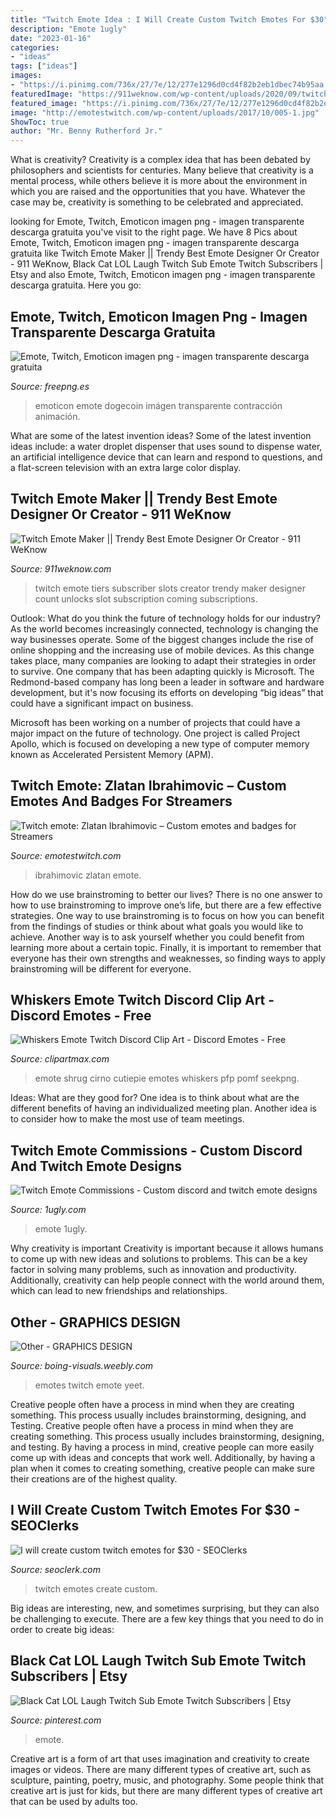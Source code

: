 ```yaml
---
title: "Twitch Emote Idea : I Will Create Custom Twitch Emotes For $30"
description: "Emote 1ugly"
date: "2023-01-16"
categories:
- "ideas"
tags: ["ideas"]
images:
- "https://i.pinimg.com/736x/27/7e/12/277e1296d0cd4f82b2eb1dbec74b95aa.jpg"
featuredImage: "https://911weknow.com/wp-content/uploads/2020/09/twitch-emote-maker-trendy-best-emote-designer-or-creator-2.png"
featured_image: "https://i.pinimg.com/736x/27/7e/12/277e1296d0cd4f82b2eb1dbec74b95aa.jpg"
image: "http://emotestwitch.com/wp-content/uploads/2017/10/005-1.jpg"
ShowToc: true
author: "Mr. Benny Rutherford Jr."
---
```



What is creativity?
Creativity is a complex idea that has been debated by philosophers and scientists for centuries. Many believe that creativity is a mental process, while others believe it is more about the environment in which you are raised and the opportunities that you have. Whatever the case may be, creativity is something to be celebrated and appreciated.

	

		
looking for Emote, Twitch, Emoticon imagen png - imagen transparente descarga gratuita you've visit to the right page. We have 8 Pics about Emote, Twitch, Emoticon imagen png - imagen transparente descarga gratuita like Twitch Emote Maker || Trendy Best Emote Designer Or Creator - 911 WeKnow, Black Cat LOL Laugh Twitch Sub Emote Twitch Subscribers | Etsy and also Emote, Twitch, Emoticon imagen png - imagen transparente descarga gratuita. Here you go:
		
    
## Emote, Twitch, Emoticon Imagen Png - Imagen Transparente Descarga Gratuita

<img loading=lazy src="https://img2.freepng.es/20180526/cro/kisspng-emote-twitch-emoticon-dogecoin-5b092170c14fd7.9889892015273250407918.jpg" onerror="this.onerror=null;this.src='https://tse3.mm.bing.net/th?id=OIP.GJuE11lh_kMNcU8PNEFWDAHaGF&amp;pid=15.1';" alt="Emote, Twitch, Emoticon imagen png - imagen transparente descarga gratuita">

_Source: freepng.es_

>emoticon emote dogecoin imágen transparente contracción animación. 

	

What are some of the latest invention ideas?
Some of the latest invention ideas include: a water droplet dispenser that uses sound to dispense water, an artificial intelligence device that can learn and respond to questions, and a flat-screen television with an extra large color display.

    
## Twitch Emote Maker || Trendy Best Emote Designer Or Creator - 911 WeKnow

<img loading=lazy src="https://911weknow.com/wp-content/uploads/2020/09/twitch-emote-maker-trendy-best-emote-designer-or-creator-2.png" onerror="this.onerror=null;this.src='https://tse4.mm.bing.net/th?id=OIP.iMRopkTzkCQZhPUvAGr9HgHaDR&amp;pid=15.1';" alt="Twitch Emote Maker || Trendy Best Emote Designer Or Creator - 911 WeKnow">

_Source: 911weknow.com_

>twitch emote tiers subscriber slots creator trendy maker designer count unlocks slot subscription coming subscriptions. 

	

Outlook: What do you think the future of technology holds for our industry?
As the world becomes increasingly connected, technology is changing the way businesses operate. Some of the biggest changes include the rise of online shopping and the increasing use of mobile devices. As this change takes place, many companies are looking to adapt their strategies in order to survive. 
One company that has been adapting quickly is Microsoft. The Redmond-based company has long been a leader in software and hardware development, but it's now focusing its efforts on developing “big ideas” that could have a significant impact on business. 

Microsoft has been working on a number of projects that could have a major impact on the future of technology. One project is called Project Apollo, which is focused on developing a new type of computer memory known as Accelerated Persistent Memory (APM).

    
## Twitch Emote: Zlatan Ibrahimovic – Custom Emotes And Badges For Streamers

<img loading=lazy src="http://emotestwitch.com/wp-content/uploads/2017/10/005-1.jpg" onerror="this.onerror=null;this.src='https://tse2.mm.bing.net/th?id=OIP.2t7FQZyScUn3L8JZ3nV1awAAAA&amp;pid=15.1';" alt="Twitch emote: Zlatan Ibrahimovic – Custom emotes and badges for Streamers">

_Source: emotestwitch.com_

>ibrahimovic zlatan emote. 

	

How do we use brainstroming to better our lives?
There is no one answer to how to use brainstroming to improve one’s life, but there are a few effective strategies. One way to use brainstroming is to focus on how you can benefit from the findings of studies or think about what goals you would like to achieve. Another way is to ask yourself whether you could benefit from learning more about a certain topic. Finally, it is important to remember that everyone has their own strengths and weaknesses, so finding ways to apply brainstroming will be different for everyone.

    
## Whiskers Emote Twitch Discord Clip Art - Discord Emotes - Free

<img loading=lazy src="https://www.clipartmax.com/png/small/277-2771263_cirno-shrug-discord-emoji-shrug-emote-discord.png" onerror="this.onerror=null;this.src='https://tse2.mm.bing.net/th?id=OIP.I2ZvpgsnBagmcHDr9xeFoQAAAA&amp;pid=15.1';" alt="Whiskers Emote Twitch Discord Clip Art - Discord Emotes - Free">

_Source: clipartmax.com_

>emote shrug cirno cutiepie emotes whiskers pfp pomf seekpng. 

	

Ideas: What are they good for?
One idea is to think about what are the different benefits of having an individualized meeting plan. Another idea is to consider how to make the most use of team meetings.

    
## Twitch Emote Commissions - Custom Discord And Twitch Emote Designs

<img loading=lazy src="https://1ugly.com/wp-content/uploads/twitch-emote-commissions.png" onerror="this.onerror=null;this.src='https://tse2.mm.bing.net/th?id=OIP.VGRhWCj0VMfBMNz1MAnTmwHaET&amp;pid=15.1';" alt="Twitch Emote Commissions - Custom discord and twitch emote designs">

_Source: 1ugly.com_

>emote 1ugly. 

	

Why creativity is important
Creativity is important because it allows humans to come up with new ideas and solutions to problems. This can be a key factor in solving many problems, such as innovation and productivity. Additionally, creativity can help people connect with the world around them, which can lead to new friendships and relationships.

    
## Other - GRAPHICS DESIGN

<img loading=lazy src="https://boing-visuals.weebly.com/uploads/1/2/4/1/124105127/yeet-emote_1_orig.png" onerror="this.onerror=null;this.src='https://tse1.mm.bing.net/th?id=OIP.3CBSV2dvtgcrJmIqqiFnsQHaEK&amp;pid=15.1';" alt="Other - GRAPHICS DESIGN">

_Source: boing-visuals.weebly.com_

>emotes twitch emote yeet. 

	

Creative people often have a process in mind when they are creating something. This process usually includes brainstorming, designing, and Testing.
Creative people often have a process in mind when they are creating something. This process usually includes brainstorming, designing, and testing. By having a process in mind, creative people can more easily come up with ideas and concepts that work well. Additionally, by having a plan when it comes to creating something, creative people can make sure their creations are of the highest quality.

    
## I Will Create Custom Twitch Emotes For $30 - SEOClerks

<img loading=lazy src="https://www.seoclerk.com/pics/000/902/329/22d3949fd9fca6258700e37ef8da1629.jpg" onerror="this.onerror=null;this.src='https://tse1.mm.bing.net/th?id=OIP.ItOUn9n8piWHAON--NoWKQHaEc&amp;pid=15.1';" alt="I will create custom twitch emotes for $30 - SEOClerks">

_Source: seoclerk.com_

>twitch emotes create custom. 

	

Big ideas are interesting, new, and sometimes surprising, but they can also be challenging to execute. There are a few key things that you need to do in order to create big ideas:

    
## Black Cat LOL Laugh Twitch Sub Emote Twitch Subscribers | Etsy

<img loading=lazy src="https://i.pinimg.com/736x/27/7e/12/277e1296d0cd4f82b2eb1dbec74b95aa.jpg" onerror="this.onerror=null;this.src='https://tse1.mm.bing.net/th?id=OIP.UT_ltQHYIFEFwWy54DfAnQHaGE&amp;pid=15.1';" alt="Black Cat LOL Laugh Twitch Sub Emote Twitch Subscribers | Etsy">

_Source: pinterest.com_

>emote. 

	

Creative art is a form of art that uses imagination and creativity to create images or videos. There are many different types of creative art, such as sculpture, painting, poetry, music, and photography. Some people think that creative art is just for kids, but there are many different types of creative art that can be used by adults too.

